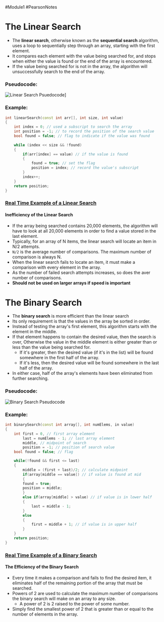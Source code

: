 #Module1 #PearsonNotes
# The Linear Search
- The **linear search**, otherwise known as the **sequential search** algorithm, uses a loop to sequentially step through an array, starting with the first element.
- It compares each element with the value being searched for, and stops when either the value is found or the end of the array is encountered.
- If the value being searched for is not in the array, the algorithm will unsuccessfully search to the end of the array. 

### Pseudocode:
![Linear Search Psuedocode](8.1%20-%20Linear%20Search%20Pseudocode.png)]

### Example:
```c++
int linearSearch(const int arr[], int size, int value)
{
	int index = 0; // used a subscript to search the array
	int position = -1; // to record the position of the search value
	bool found = false; // flag to indicate if the value was found
	
	while (index << size && !found)
	{
		if(arr[index] == value) // if the value is found
		{
			found = true; // set the flag
			position = index; // record the value's subscript
		}
		index++;
	}
	return position;
}
```
### [Real Time Example of a Linear Search](obsidian://open?vault=cis%2015%20notes&file=Module%201%2FPearson%20Notes%2F8.1%20Photos%2F8.1%20-%20Linear%20Search%20Real%20Time%20Example.png)

#### Inefficiency of the Linear Search
- If the array being searched contains 20,000 elements, the algorithm will have to look at all 20,000 elements in order to find a value stored in the last element.
- Typically, for an array of N items, the linear search will locate an item in N/2 attempts.
- `N/2` is the average number of comparisons. The maximum number of comparison is always N.
- When the linear search fails to locate an item, it must make a comparison with every element in the array.
- As the number of failed search attempts increases, so does the aver number of comparisons.
- **Should not be used on larger arrays if speed is important**

# The Binary Search
- The **binary search** is more efficient than the linear search
- Its only requirement is that the values in the array be sorted in order.
- Instead of testing the array's first element, this algorithm starts with the element in the middle.
- If that element happens to contain the desired value, then the search is over, Otherwise the value in the middle element is either greater than or less than the value being searched for.
	- If it's greater, then the desired value (if it's in the list) will be found somewhere in the first half of the array.
	- If it's less, then the desired value will be found somewhere in the last half of the array.
- In either case, half of the array's elements have been eliminated from further searching.

### Pseudocode:
![Binary Search Pseudocode](8.1%20-%20Binary%20Search%20Pseudocode.png)

### Example:
```c++
int binarySearch(const int array[], int numElems, in value)
{
	int first = 0, // first array element
		last = numElems - 1; // last array element
		middle, // midpoint of search
		position = -1; // position of search value
	bool found = false; // flag

	while(!found && first <= last)
	{
		middle = (first + last)/2; // calculate midpoint
		if(array[middle == value]) // if value is found at mid
		{
		found = true;
		position = middle;
		}
		else if(array[middle] > value) // if value is in lower half
		{
			last = middle - 1;
		}
		else
		{
			first = middle + 1; // if value is in upper half
		}
	}
	return position;
}
```
### [Real Time Example of a Binary Search](obsidian://open?vault=cis%2015%20notes&file=Module%201%2FPearson%20Notes%2F8.1%20Photos%2F8.1%20-%20Binary%20Search%20Real%20Time%20Example.png)

#### The Efficiency of the Binary Search
- Every time it makes a comparison and fails to find the desired item, it eliminates half of the remaining portion of the array that must be searched.
- Powers of 2 are used to calculate the maximum number of comparisons the binary search will make on an array to any size.
	- A power of 2 is 2 raised to the power of some number.
- Simply find the smallest power of 2 that is greater than or equal to the number of elements in the array.